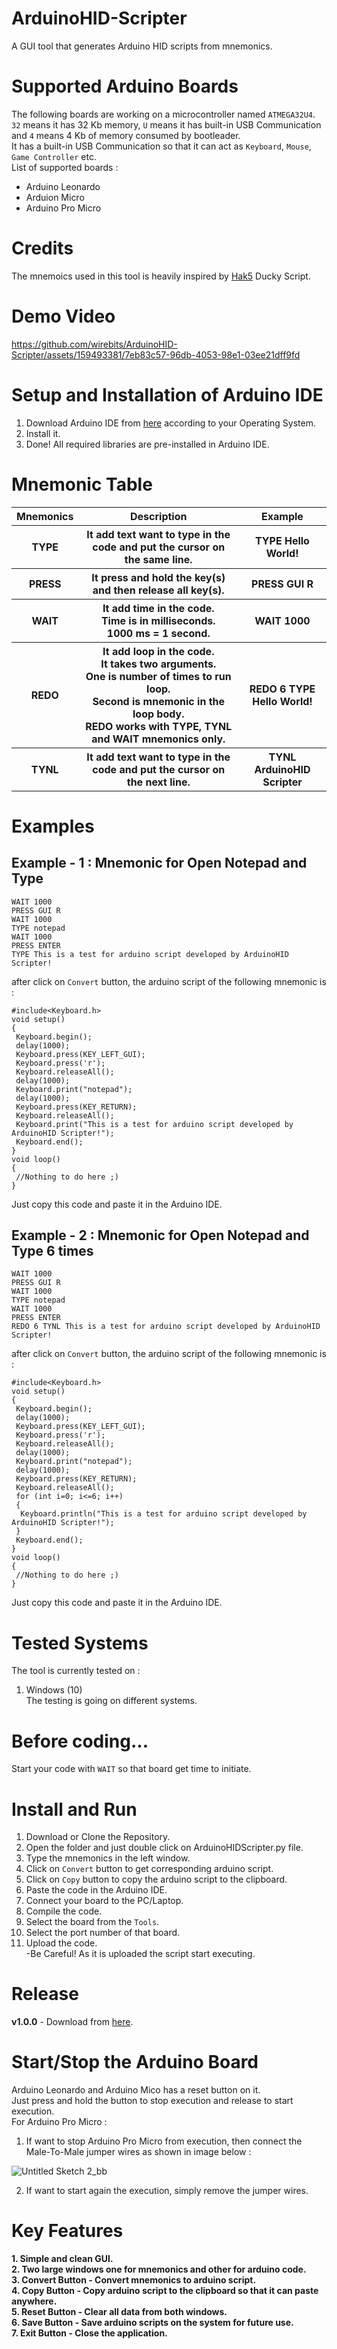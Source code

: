 # ArduinoHID-Scripter
A GUI tool that generates Arduino HID scripts from mnemonics.

# Supported Arduino Boards
The following boards are working on a microcontroller named ```ATMEGA32U4```.<br>
```32``` means it has 32 Kb memory, ```U``` means it has built-in USB Communication and ```4``` means 4 Kb of memory consumed by bootleader.<br>
It has a built-in USB Communication so that it can act as ```Keyboard```, ```Mouse```, ```Game Controller``` etc.<br>
List of supported boards : <br>
<ul>
  <li>Arduino Leonardo</li>
  <li>Arduion Micro</li>
  <li>Arduino Pro Micro</li>
</ul>

# Credits
The mnemoics used in this tool is heavily inspired by <a href="https://github.com/hak5">Hak5</a> Ducky Script.<br>

# Demo Video

https://github.com/wirebits/ArduinoHID-Scripter/assets/159493381/7eb83c57-96db-4053-98e1-03ee21dff9fd

# Setup and Installation of Arduino IDE
1. Download Arduino IDE from <a href="https://www.arduino.cc/en/software">here</a> according to your Operating System.<br>
2. Install it.<br>
3. Done! All required libraries are pre-installed in Arduino IDE.<br>

# Mnemonic Table
<table>
 <tr>
  <th>Mnemonics</th>
  <th>Description</th>
  <th>Example</th>
 </tr>
 <tr>
  <th>TYPE</th>
  <th>It add text want to type in the code and put the cursor on the same line.</th>
  <th>TYPE Hello World!</th>
 </tr>
 <tr>
  <th>PRESS</th>
  <th>It press and hold the key(s) and then release all key(s).</th>
  <th>PRESS GUI R</th>
 </tr>
 <tr>
  <th>WAIT</th>
  <th>It add time in the code.<br>Time is in milliseconds.<br>1000 ms = 1 second.</th>
  <th>WAIT 1000</th>
 </tr>
  <tr>
  <th>REDO</th>
  <th>It add loop in the code.<br>It takes two arguments.<br>One is number of times to run loop.<br>Second is mnemonic in the loop body.<br>REDO works with TYPE, TYNL and WAIT mnemonics only.</th>
  <th>REDO 6 TYPE Hello World!</th>
 </tr>
  <tr>
  <th>TYNL</th>
  <th>It add text want to type in the code and put the cursor on the next line.</th>
  <th>TYNL ArduinoHID Scripter</th>
 </tr>
</table>

# Examples
## Example - 1 : Mnemonic for Open Notepad and Type

```
WAIT 1000
PRESS GUI R
WAIT 1000
TYPE notepad
WAIT 1000
PRESS ENTER
TYPE This is a test for arduino script developed by ArduinoHID Scripter!
```
after click on ```Convert``` button, the arduino script of the following mnemonic is :<br>

```
#include<Keyboard.h>
void setup()
{
 Keyboard.begin();
 delay(1000);
 Keyboard.press(KEY_LEFT_GUI);
 Keyboard.press('r');
 Keyboard.releaseAll();
 delay(1000);
 Keyboard.print("notepad");
 delay(1000);
 Keyboard.press(KEY_RETURN);
 Keyboard.releaseAll();
 Keyboard.print("This is a test for arduino script developed by ArduinoHID Scripter!");
 Keyboard.end();
}
void loop()
{
 //Nothing to do here ;)
}
```
Just copy this code and paste it in the Arduino IDE.<br>

## Example - 2 : Mnemonic for Open Notepad and Type 6 times
```
WAIT 1000
PRESS GUI R
WAIT 1000
TYPE notepad
WAIT 1000
PRESS ENTER
REDO 6 TYNL This is a test for arduino script developed by ArduinoHID Scripter!
```
after click on ```Convert``` button, the arduino script of the following mnemonic is :<br>
```
#include<Keyboard.h>
void setup()
{
 Keyboard.begin();
 delay(1000);
 Keyboard.press(KEY_LEFT_GUI);
 Keyboard.press('r');
 Keyboard.releaseAll();
 delay(1000);
 Keyboard.print("notepad");
 delay(1000);
 Keyboard.press(KEY_RETURN);
 Keyboard.releaseAll();
 for (int i=0; i<=6; i++)
 {
  Keyboard.println("This is a test for arduino script developed by ArduinoHID Scripter!");
 }
 Keyboard.end();
}
void loop()
{
 //Nothing to do here ;)
}
```
Just copy this code and paste it in the Arduino IDE.<br>
# Tested Systems
The tool is currently tested on : <br>
1. Windows (10)<br>
The testing is going on different systems.

# Before coding...
Start your code with ```WAIT``` so that board get time to initiate.<br>

# Install and Run
1. Download or Clone the Repository.<br>
2. Open the folder and just double click on ArduinoHIDScripter.py file.<br>
3. Type the mnemonics in the left window.<br>
4. Click on ```Convert``` button to get corresponding arduino script.<br>
5. Click on ```Copy``` button to copy the arduino script to the clipboard.<br>
6. Paste the code in the Arduino IDE.<br>
7. Connect your board to the PC/Laptop.<br>
8. Compile the code.<br>
9. Select the board from the ```Tools```.<br>
10. Select the port number of that board.<br>
11. Upload the code.<br>
-Be Careful! As it is uploaded the script start executing.<br>

# Release
<b>v1.0.0</b> - 
Download from <a href="https://github.com/wirebits/ArduinoHID-Scripter/releases/download/v1.0.0/ArduinoHIDScripter.exe">here</a>.

# Start/Stop the Arduino Board
Arduino Leonardo and Arduino Mico has a reset button on it.<br>
Just press and hold the button to stop execution and release to start execution.<br>
For Arduino Pro Micro : <br>
1. If want to stop Arduino Pro Micro from execution, then connect the Male-To-Male jumper wires as shown in image below : <br>

![Untitled Sketch 2_bb](https://github.com/wirebits/ArduinoHID-Scripter/assets/159493381/d2b2e09b-971f-416f-ab47-31584f757970)

2. If want to start again the execution, simply remove the jumper wires.

<h1>Key Features</h1>
<b>1. Simple and clean GUI.</b><br>
<b>2. Two large windows one for mnemonics and other for arduino code.</b><br>
<b>3. Convert Button - Convert mnemonics to arduino script.</b><br>
<b>4. Copy Button - Copy arduino script to the clipboard so that it can paste anywhere.</b><br>
<b>5. Reset Button - Clear all data from both windows.</b><br>
<b>6. Save Button - Save arduino scripts on the system for future use.</b><br>
<b>7. Exit Button - Close the application.</b><br>
